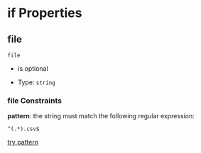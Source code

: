 # if Properties



## file



`file`

*   is optional

*   Type: `string`

### file Constraints

**pattern**: the string must match the following regular expression:&#x20;

```regexp
^(.*).csv$
```

[try pattern](https://regexr.com/?expression=%5E\(.*\).csv%24 "try regular expression with regexr.com")
